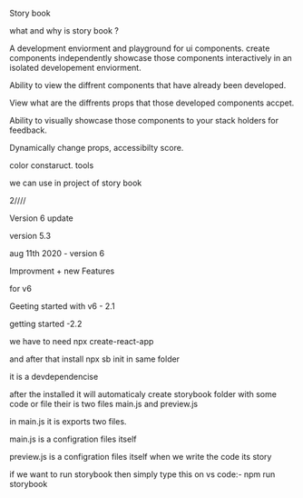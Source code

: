 Story book

what and why is story book ?

A development enviorment and playground for ui components.
create components independently
showcase those components interactively in an isolated developement enviorment.

Ability to view the diffrent components that have already been developed.

View what are the diffrents props that those developed components accpet.

Ability to visually showcase those components to your stack holders for feedback.

Dynamically change props, accessibilty score.

color constaruct.
tools

we can use in project of story book





2////

Version 6 update

version 5.3

aug 11th 2020 - version 6

Improvment + new Features

for v6

Geeting started with v6 - 2.1

getting started -2.2


we have to need npx create-react-app 

and after that install npx sb init in same folder

it is a devdependencise 

after the installed it will automaticaly create storybook folder with some code or file
their is two files main.js and preview.js

in main.js it is exports two files.

main.js is a configration files itself

preview.js is a configration files itself when we write the code its story


if we want to run storybook then simply type this on vs code:-
npm run  storybook

